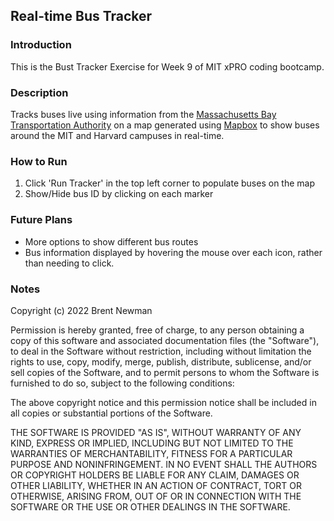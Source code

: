 <h2>Real-time Bus Tracker</h2>

<h3>Introduction</h3>
This is the Bust Tracker Exercise for Week 9 of MIT xPRO coding bootcamp.

<h3>Description</h3>

Tracks buses live using information from the [Massachusetts Bay Transportation Authority](https://www.mbta.com/) on a map generated using [Mapbox](https://www.mapbox.com) to show buses around the MIT and Harvard campuses in real-time.

<h3>How to Run</h3>

<ol>
  <li>Click 'Run Tracker' in the top left corner to populate buses on the map</li>
  <li>Show/Hide bus ID by clicking on each marker</li>
</ol>

<h3>Future Plans</h3>

- More options to show different bus routes 
- Bus information displayed by hovering the mouse over each icon, rather than needing to click.

<h3>Notes</h3>

Copyright (c) 2022 Brent Newman

Permission is hereby granted, free of charge, to any person obtaining a copy
of this software and associated documentation files (the "Software"), to deal
in the Software without restriction, including without limitation the rights
to use, copy, modify, merge, publish, distribute, sublicense, and/or sell
copies of the Software, and to permit persons to whom the Software is
furnished to do so, subject to the following conditions:

The above copyright notice and this permission notice shall be included in all
copies or substantial portions of the Software.

THE SOFTWARE IS PROVIDED "AS IS", WITHOUT WARRANTY OF ANY KIND, EXPRESS OR
IMPLIED, INCLUDING BUT NOT LIMITED TO THE WARRANTIES OF MERCHANTABILITY,
FITNESS FOR A PARTICULAR PURPOSE AND NONINFRINGEMENT. IN NO EVENT SHALL THE
AUTHORS OR COPYRIGHT HOLDERS BE LIABLE FOR ANY CLAIM, DAMAGES OR OTHER
LIABILITY, WHETHER IN AN ACTION OF CONTRACT, TORT OR OTHERWISE, ARISING FROM,
OUT OF OR IN CONNECTION WITH THE SOFTWARE OR THE USE OR OTHER DEALINGS IN THE
SOFTWARE.

